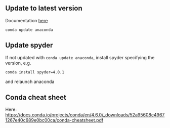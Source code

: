 ## Update to latest version

Documentation [here](https://docs.anaconda.com/anaconda/install/update-version/)
```
conda update anaconda
```

## Update spyder 
If not updated with `conda update anaconda`, install spyder specifying the version, e.g.
```
conda install spyder=4.0.1
```
and relaunch anaconda

## Conda cheat sheet
Here: https://docs.conda.io/projects/conda/en/4.6.0/_downloads/52a95608c49671267e40c689e0bc00ca/conda-cheatsheet.pdf
